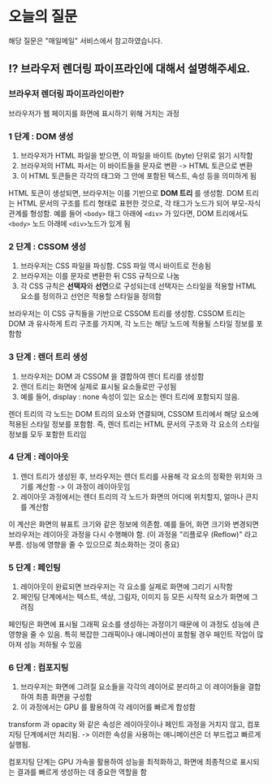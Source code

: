 # 오늘의 질문

해당 질문은 "매일메일" 서비스에서 참고하였습니다.

## ⁉️ 브라우저 렌더링 파이프라인에 대해서 설명해주세요.

### 브라우저 렌더링 파이프라인이란?

브라우저가 웹 페이지를 화면에 표시하기 위해 거치는 과정

### 1 단계 : DOM 생성

1. 브라우저가 HTML 파일을 받으면, 이 파일을 바이트 (byte) 단위로 읽기 시작함
2. 브라우저의 HTML 파서는 이 바이트들을 문자로 변환 -> HTML 토큰으로 변환
3. 이 HTML 토큰들은 각각의 태그와 그 안에 포함된 텍스트, 속성 등을 의미하게 됨

HTML 토큰이 생성되면, 브라우저는 이를 기반으로 **DOM 트리** 를 생성함. DOM 트리는 HTML 문서의 구조를 트리 형태로 표현한 것으로, 각 태그가 노드가 되어 부모-자식 관계를 형성함. 예를 들어 `<body>` 태그 아래에 `<div>` 가 있다면, DOM 트리에서도 `<body>` 노드 아래에 `<div>`노드가 있게 됨

### 2 단계 : CSSOM 생성

1. 브라우저는 CSS 파일을 파싱함. CSS 파일 역시 바이트로 전송됨
2. 브라우저는 이를 문자로 변환한 뒤 CSS 규칙으로 나눔
3. 각 CSS 규칙은 **선택자**와 **선언**으로 구성되는데 선택자는 스타일을 적용할 HTML 요소를 정의하고 선언은 적용할 스타일을 정의함

브라우저는 이 CSS 규칙들을 기반으로 CSSOM 트리를 생성함. CSSOM 트리는 DOM 과 유사하게 트리 구조를 가지며, 각 노드는 해당 노드에 적용될 스타일 정보를 포함함

### 3 단계 : 렌더 트리 생성

1. 브라우저는 DOM 과 CSSOM 을 결합하여 렌더 트리를 생성함
2. 렌더 트리는 화면에 실제로 표시될 요소들로만 구성됨
3. 예를 들어, display : none 속성이 있는 요소는 렌더 트리에 포함되지 않음.

렌더 트리의 각 노드는 DOM 트리의 요소와 연결되며, CSSOM 트리에서 해당 요소에 적용된 스타일 정보를 포함함. 즉, 렌더 트리는 HTML 문서의 구조와 각 요소의 스타일 정보를 모두 포함한 트리임

### 4 단계 : 레이아웃

1. 렌더 트리가 생성된 후, 브라우저는 렌더 트리를 사용해 각 요소의 정확한 위치와 크기를 계산함 -> 이 과정이 레이아웃임
2. 레이아웃 과정에서는 렌더 트리의 각 노드가 화면의 어디에 위치할지, 얼마나 큰지를 계산함

이 계산은 화면의 뷰표트 크기와 같은 정보에 의존함. 예를 들어, 화면 크기와 변경되면 브라우저는 레이아웃 과정을 다시 수행해야 함. (이 과정을 "리플로우 (Reflow)" 라고 부름. 성능에 영향을 줄 수 있으므로 최소화하는 것이 중요)

### 5 단계 : 페인팅

1. 레이아웃이 완료되면 브라우저는 각 요소를 실제로 화면에 그리기 시작함
2. 페인팅 단계에서는 텍스트, 색상, 그림자, 이미지 등 모든 시작적 요소가 화면에 그려짐

페인팅은 화면에 표시될 그래픽 요소를 생성하는 과정이기 때문에 이 과정도 성능에 큰 영향을 줄 수 있음. 특히 복잡한 그래픽이나 애니메이션이 포함될 경우 페인트 작업이 많아져 성능 저하될 수 있음

### 6 단계 : 컴포지팅

1. 브라우저는 화면에 그려질 요소들을 각각의 레이어로 분리하고 이 레이어들을 결합하여 최종 화면을 구성함
2. 이 과정에서는 GPU 를 활용하여 각 레이어를 빠르게 합성함

transform 과 opacity 와 같은 속성은 레이아웃이나 페인트 과정을 거치지 않고, 컴포지팅 단계에서만 처리됨. -> 이러한 속성을 사용하는 애니메이션은 더 부드럽고 빠르게 실행됨.

컴포지팅 단계는 GPU 가속을 활용하여 성능을 최적화하고, 화면에 최종적으로 표시되는 결과를 빠르게 생성하는 데 중요한 역할을 함
